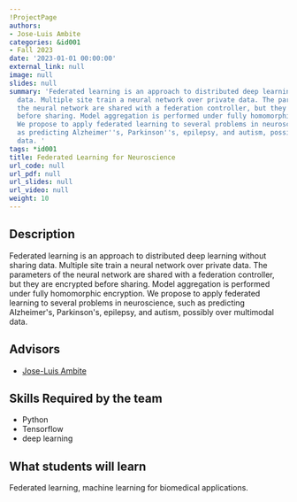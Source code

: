 ```yaml
---
!ProjectPage
authors:
- Jose-Luis Ambite
categories: &id001
- Fall 2023
date: '2023-01-01 00:00:00'
external_link: null
image: null
slides: null
summary: 'Federated learning is an approach to distributed deep learning without sharing
  data. Multiple site train a neural network over private data. The parameters of
  the neural network are shared with a federation controller, but they are encrypted
  before sharing. Model aggregation is performed under fully homomorphic encryption.
  We propose to apply federated learning to several problems in neuroscience, such
  as predicting Alzheimer''s, Parkinson''s, epilepsy, and autism, possibly over multimodal
  data. '
tags: *id001
title: Federated Learning for Neuroscience
url_code: null
url_pdf: null
url_slides: null
url_video: null
weight: 10
---
```

## Description

Federated learning is an approach to distributed deep learning without sharing data. Multiple site train a neural network over private data. The parameters of the neural network are shared with a federation controller, but they are encrypted before sharing. Model aggregation is performed under fully homomorphic encryption. We propose to apply federated learning to several problems in neuroscience, such as predicting Alzheimer&#39;s, Parkinson&#39;s, epilepsy, and autism, possibly over multimodal data. 




## Advisors

* [Jose-Luis Ambite](../../../author/joseluis-ambite)

## Skills Required by the team


* Python
* Tensorflow
* deep learning
## What students will learn

Federated learning, machine learning for biomedical applications. 